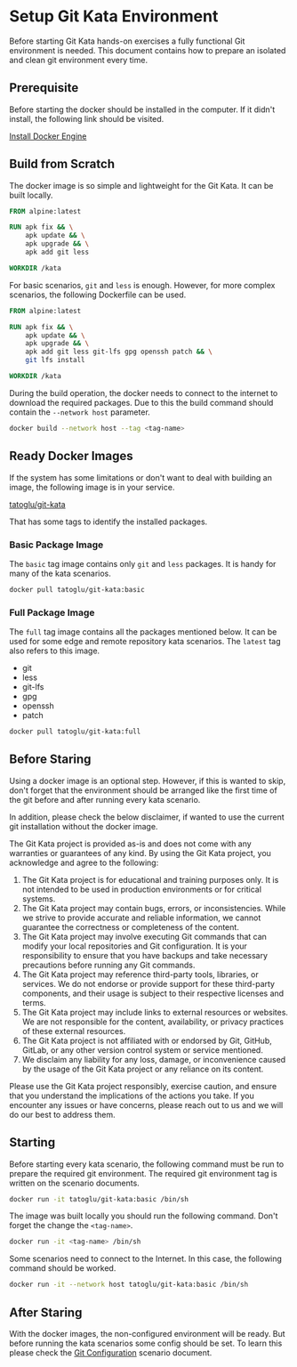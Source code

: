 # Setup Git Kata Environment

Before starting Git Kata hands-on exercises a fully functional Git environment is needed. This document contains how to prepare an isolated and clean git environment every time.

## Prerequisite

Before starting the docker should be installed in the computer. If it didn't install, the following link should be visited.

[Install Docker Engine](https://docs.docker.com/engine/install/)

## Build from Scratch

The docker image is so simple and lightweight for the Git Kata. It can be built locally.

```dockerfile
FROM alpine:latest

RUN apk fix && \
    apk update && \
    apk upgrade && \
    apk add git less

WORKDIR /kata
```

For basic scenarios, `git` and `less` is enough. However, for more complex scenarios, the following Dockerfile can be used.

```dockerfile
FROM alpine:latest

RUN apk fix && \
    apk update && \
    apk upgrade && \
    apk add git less git-lfs gpg openssh patch && \
    git lfs install

WORKDIR /kata
```

During the build operation, the docker needs to connect to the internet to download the required packages. Due to this the build command should contain the `--network host` parameter.

```bash
docker build --network host --tag <tag-name>
```

## Ready Docker Images

If the system has some limitations or don't want to deal with building an image, the following image is in your service.

[tatoglu/git-kata](https://hub.docker.com/r/tatoglu/git-kata)

That has some tags to identify the installed packages.

### Basic Package Image

The `basic` tag image contains only `git` and `less` packages. It is handy for many of the kata scenarios.

```bash
docker pull tatoglu/git-kata:basic
```

### Full Package Image

The `full` tag image contains all the packages mentioned below. It can be used for some edge and remote repository kata scenarios. The `latest` tag also refers to this image.

- git
- less
- git-lfs
- gpg
- openssh
- patch

```bash
docker pull tatoglu/git-kata:full
```

## Before Staring

Using a docker image is an optional step. However, if this is wanted to skip, don't forget that the environment should be arranged like the first time of the git before and after running every kata scenario.

In addition, please check the below disclaimer, if wanted to use the current git installation without the docker image. 

The Git Kata project is provided as-is and does not come with any warranties or guarantees of any kind. By using the Git Kata project, you acknowledge and agree to the following:

1. The Git Kata project is for educational and training purposes only. It is not intended to be used in production environments or for critical systems.
2. The Git Kata project may contain bugs, errors, or inconsistencies. While we strive to provide accurate and reliable information, we cannot guarantee the correctness or completeness of the content.
3. The Git Kata project may involve executing Git commands that can modify your local repositories and Git configuration. It is your responsibility to ensure that you have backups and take necessary precautions before running any Git commands.
4. The Git Kata project may reference third-party tools, libraries, or services. We do not endorse or provide support for these third-party components, and their usage is subject to their respective licenses and terms.
5. The Git Kata project may include links to external resources or websites. We are not responsible for the content, availability, or privacy practices of these external resources.
6. The Git Kata project is not affiliated with or endorsed by Git, GitHub, GitLab, or any other version control system or service mentioned.
7. We disclaim any liability for any loss, damage, or inconvenience caused by the usage of the Git Kata project or any reliance on its content.

Please use the Git Kata project responsibly, exercise caution, and ensure that you understand the implications of the actions you take. If you encounter any issues or have concerns, please reach out to us and we will do our best to address them.

## Starting

Before starting every kata scenario, the following command must be run to prepare the required git environment. The required git environment tag is written on the scenario documents.

```bash
docker run -it tatoglu/git-kata:basic /bin/sh
```

The image was built locally you should run the following command. Don't forget the change the `<tag-name>`.

```bash
docker run -it <tag-name> /bin/sh
```

Some scenarios need to connect to the Internet. In this case, the following command should be worked.

```bash
docker run -it --network host tatoglu/git-kata:basic /bin/sh
```

## After Staring

With the docker images, the non-configured environment will be ready. But before running the kata scenarios some config should be set. To learn this please check the [Git Configuration](config.md) scenario document.

